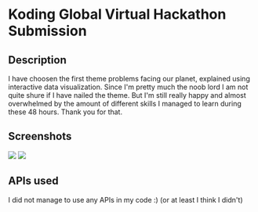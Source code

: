 # Koding Global Virtual Hackathon Submission

## Description

I have choosen the first theme problems facing our planet, explained using interactive data visualization. Since I'm pretty much the noob lord I am not quite shure if I have nailed the theme. But I'm still really happy and almost overwhelmed by the amount of different skills I managed to learn during these 48 hours. Thank you for that.

## Screenshots

<img src="http://d.pr/i/16Rt9/3SNlzUKc">
<img src="http://d.pr/i/1bkE8/34kbGkz5">

## APIs used

I did not manage to use any APIs in my code :) (or at least I think I didn't)
